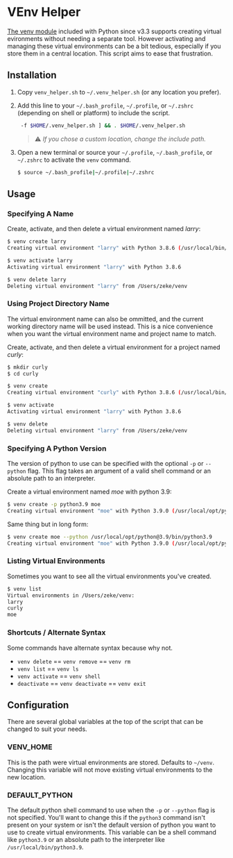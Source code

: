 # VEnv Helper

[The venv module](https://docs.python.org/3/library/venv.html) included with Python since v3.3
supports creating virtual evironments without needing a separate tool.  However activating and
managing these virtual environments can be a bit tedious, especially if you store them in a
central location.  This script aims to
ease that frustration.

## Installation

1. Copy `venv_helper.sh` to `~/.venv_helper.sh` (or any location you prefer).
2. Add this line to your  `~/.bash_profile`, `~/.profile`, or `~/.zshrc` (depending on shell or platform)
   to include the script.

    ```sh
     -f $HOME/.venv_helper.sh ] && . $HOME/.venv_helper.sh
    ```

    > :warning: *If you chose a custom location, change the include path.*

3. Open a new terminal or source your `~/.profile`, `~/.bash_profile`, or `~/.zshrc` to activate
   the `venv` command.

    ```sh
    $ source ~/.bash_profile|~/.profile|~/.zshrc
    ```

## Usage

### Specifying A Name

Create, activate, and then delete a virtual environment named *larry*:

```sh
$ venv create larry
Creating virtual environment "larry" with Python 3.8.6 (/usr/local/bin/python3.8)
```

```sh
$ venv activate larry
Activating virtual environment "larry" with Python 3.8.6
```

```sh
$ venv delete larry
Deleting virtual environment "larry" from /Users/zeke/venv
```

### Using Project Directory Name

The virtual environment name can also be ommitted, and the current working directory
name will be used instead.  This is a nice convenience when you want the virtual
environment name and project name to match.

Create, activate, and then delete a virtual environment for a project named *curly*:

```sh
$ mkdir curly
$ cd curly
```

```sh
$ venv create
Creating virtual environment "curly" with Python 3.8.6 (/usr/local/bin/python3.8)
```

```sh
$ venv activate
Activating virtual environment "larry" with Python 3.8.6
```

```sh
$ venv delete
Deleting virtual environment "larry" from /Users/zeke/venv
```

### Specifying A Python Version

The version of python to use can be specified with the optional `-p` or `--python` flag.
This flag takes an argument of a valid shell command or an absolute path to an interpreter.

Create a virtual environment named *moe* with python 3.9:

```sh
$ venv create -p python3.9 moe
Creating virtual environment "moe" with Python 3.9.0 (/usr/local/opt/python@3.9/bin/python3.9)
```

Same thing but in long form:

```sh
$ venv create moe --python /usr/local/opt/python@3.9/bin/python3.9
Creating virtual environment "moe" with Python 3.9.0 (/usr/local/opt/python@3.9/bin/python3.9)
```

### Listing Virtual Environments

Sometimes you want to see all the virtual environments you've created.

```sh
$ venv list
Virtual environments in /Users/zeke/venv:
larry
curly
moe
```

### Shortcuts / Alternate Syntax

Some commands have alternate syntax because why not.

- `venv delete` == `venv remove` == `venv rm`
- `venv list` == `venv ls`
- `venv activate` == `venv shell`
- `deactivate` == `venv deactivate` == `venv exit`

## Configuration

There are several global variables at the top of the script that can be changed to suit your
needs.

### VENV_HOME

This is the path were virtual environments are stored.  Defaults to `~/venv`.
Changing this variable will not move existing virtual environments to the new location.

### DEFAULT_PYTHON

The default python shell command to use when the `-p` or `--python` flag is not specified.
You'll want to change this if the `python3` command isn't present on your system or
isn't the default version of python you want to use to create virtual environments.
This variable can be a shell command like `python3.9` or an absolute path to the
interpreter like `/usr/local/bin/python3.9`.
